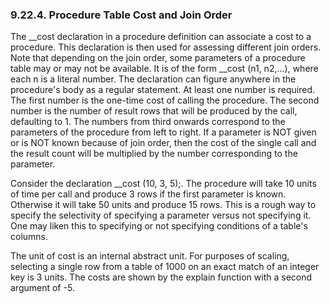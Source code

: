 <div>

<div>

<div>

<div>

### 9.22.4. Procedure Table Cost and Join Order

</div>

</div>

</div>

The \_\_cost declaration in a procedure definition can associate a cost
to a procedure. This declaration is then used for assessing different
join orders. Note that depending on the join order, some parameters of a
procedure table may or may not be available. It is of the form \_\_cost
(n1, n2,...), where each n is a literal number. The declaration can
figure anywhere in the procedure's body as a regular statement. At least
one number is required. The first number is the one-time cost of calling
the procedure. The second number is the number of result rows that will
be produced by the call, defaulting to 1. The numbers from third onwards
correspond to the parameters of the procedure from left to right. If a
parameter is NOT given or is NOT known because of join order, then the
cost of the single call and the result count will be multiplied by the
number corresponding to the parameter.

Consider the declaration \_\_cost (10, 3, 5);. The procedure will take
10 units of time per call and produce 3 rows if the first parameter is
known. Otherwise it will take 50 units and produce 15 rows. This is a
rough way to specify the selectivity of specifying a parameter versus
not specifying it. One may liken this to specifying or not specifying
conditions of a table's columns.

The unit of cost is an internal abstract unit. For purposes of scaling,
selecting a single row from a table of 1000 on an exact match of an
integer key is 3 units. The costs are shown by the explain function with
a second argument of -5.

</div>
